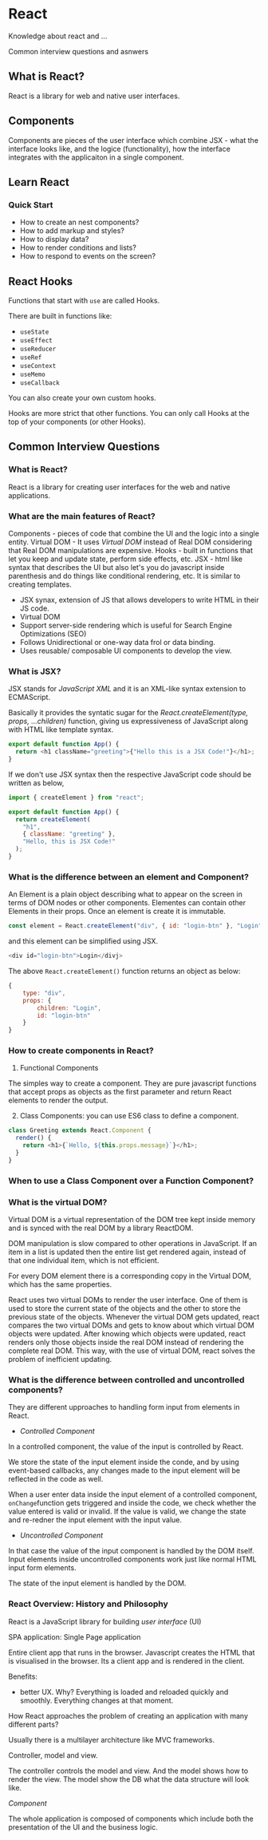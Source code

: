 # React

Knowledge about react and ...

Common interview questions and asnwers

## What is React?

React is a library for web and native user interfaces.

## Components

Components are pieces of the user interface which combine JSX - what the interface looks like,
and the logice (functionality), how the interface integrates with the applicaiton in a single component.

## Learn React

### Quick Start

- How to create an nest components?
- How to add markup and styles?
- How to display data?
- How to render conditions and lists?
- How to respond to events on the screen?

## React Hooks

Functions that start with `use` are called Hooks.

There are built in functions like:

- `useState`
- `useEffect`
- `useReducer`
- `useRef`
- `useContext`
- `useMemo`
- `useCallback`

You can also create your own custom hooks.

Hooks are more strict that other functions. You can only call Hooks at the top of your components
(or other Hooks).

## Common Interview Questions

### What is React?

React is a library for creating user interfaces for the web and native applications.

### What are the main features of React?

Components - pieces of code that combine the UI and the logic into a single entity.
Virtual DOM - It uses _Virtual DOM_ instead of Real DOM considering that Real DOM manipulations are expensive.
Hooks - built in functions that let you keep and update state, perform side effects, etc.
JSX - html like syntax that describes the UI but also let's you do javascript inside parenthesis
and do things like conditional rendering, etc. It is similar to creating templates.

- JSX synax, extension of JS that allows developers to write HTML in their JS code.
- Virtual DOM
- Support server-side rendering which is useful for Search Engine Optimizations (SEO)
- Follows Unidirectional or one-way data frol or data binding.
- Uses reusable/ composable UI components to develop the view.

### What is JSX?

JSX stands for _JavaScript XML_ and it is an XML-like syntax extension to ECMAScript.

Basically it provides the syntatic sugar for the _React.createElement(type, props, ...children)_ function,
giving us expressiveness of JavaScript along with HTML like template syntax.

```javascript
export default function App() {
  return <h1 className="greeting">{"Hello this is a JSX Code!"}</h1>;
}
```

If we don't use JSX syntax then the respective JavaScript code should be written as below,

```javascript
import { createElement } from "react";

export default function App() {
  return createElement(
    "h1",
    { className: "greeting" },
    "Hello, this is JSX Code!"
  );
}
```

### What is the difference between an element and Component?

An Element is a plain object describing what to appear on the screen in terms of DOM nodes
or other components. Elementes can contain other Elements in their props. Once an element is
create it is immutable.

```javascript
const element = React.createElement("div", { id: "login-btn" }, "Login");
```

and this element can be simplified using JSX.

```javascript
<div id="login-btn">Login</divj>
```

The above `React.createElement()` function returns an object as below:

```javascript
{
    type: "div",
    props: {
        children: "Login",
        id: "login-btn"
    }
}
```

### How to create components in React?

1. Functional Components

The simples way to create a component. They are pure javascript functions that accept props
as objects as the first parameter and return React elements to render the output.

2. Class Components: you can use ES6 class to define a component.

```javascript
class Greeting extends React.Component {
  render() {
    return <h1>{`Hello, ${this.props.message}`}</h1>;
  }
}
```

### When to use a Class Component over a Function Component?

### What is the virtual DOM?

Virtual DOM is a virtual representation of the DOM tree kept inside memory and is synced with the
real DOM by a library ReactDOM.

DOM manipulation is slow compared to other operations in JavaScript. If an item in a list is updated then
the entire list get rendered again, instead of that one individual item, which is not efficient.

For every DOM element there is a corresponding copy in the Virtual DOM, which has the same properties.

React uses two virtual DOMs to render the user interface. One of them is used to store the current state of the objects and the other to store the previous state of the objects. Whenever the virtual DOM gets updated, react compares the two virtual DOMs and gets to know about which virtual DOM objects were updated. After knowing which objects were updated, react renders only those objects inside the real DOM instead of rendering the complete real DOM. This way, with the use of virtual DOM, react solves the problem of inefficient updating.

### What is the difference between controlled and uncontrolled components?

They are different upproaches to handling form input from elements in React.

- _Controlled Component_

In a controlled component, the value of the input is controlled by React.

We store the state of the input element inside the conde, and by using event-based callbacks, any changes made to the input
element will be reflected in the code as well.

When a user enter data inside the input element of a controlled component, `onChange`function gets triggered and inside the code,
we check whether the value entered is valid or invalid. If the value is valid, we change the state and re-redner the input element
with the input value.

- _Uncontrolled Component_

In that case the value of the input component is handled by the DOM itself. Input elements inside uncontrolled components
work just like normal HTML input form elements.

The state of the input element is handled by the DOM.

### React Overview: History and Philosophy

React is a JavaScript library for building _user interface_ (UI)

SPA application: Single Page application

Entire client app that runs in the browser. Javascript creates the HTML that is visualised in the browser.
Its a client app and is rendered in the client.

Benefits:

- better UX. Why? Everything is loaded and reloaded quickly and smoothly. Everything changes at that moment.

How React approaches the problem of creating an application with many different parts?

Usually there is a multilayer architecture like MVC frameworks.

Controller, model and view.

The controller controls the model and view. And the model shows how to render the view. The model
show the DB what the data structure will look like.

_Component_

The whole application is composed of components which include both the presentation of the UI and the business
logic.
